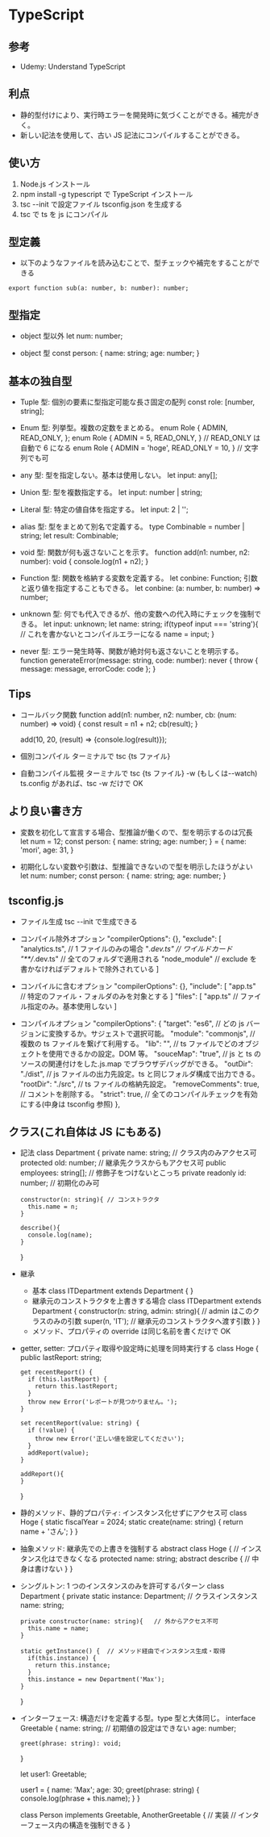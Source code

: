 # TypeScript

## 参考

- Udemy: Understand TypeScript

## 利点

- 静的型付けにより、実行時エラーを開発時に気づくことができる。補完がきく。
- 新しい記法を使用して、古い JS 記法にコンパイルすることができる。

## 使い方

1. Node.js インストール
2. npm install -g typescript で TypeScript インストール
3. tsc --init で設定ファイル tsconfig.json を生成する
4. tsc で ts を js にコンパイル

## 型定義

- 以下のようなファイルを読み込むことで、型チェックや補完をすることができる

```js: calc.d.ts
export function sub(a: number, b: number): number;
```

## 型指定

- object 型以外
  let num: number;

- object 型
  const person: {
  name: string;
  age: number;
  }

## 基本の独自型

- Tuple 型: 個別の要素に型指定可能な長さ固定の配列
  const role: [number, string];

- Enum 型: 列挙型。複数の定数をまとめる。
  enum Role { ADMIN, READ_ONLY, };
  enum Role { ADMIN = 5, READ_ONLY, } // READ_ONLY は自動で 6 になる
  enum Role { ADMIN = 'hoge', READ_ONLY = 10, } // 文字列でも可

- any 型: 型を指定しない。基本は使用しない。
  let input: any[];

- Union 型: 型を複数指定する。
  let input: number | string;

- Literal 型: 特定の値自体を指定する。
  let input: 2 | '';

- alias 型: 型をまとめて別名で定義する。
  type Combinable = number | string;
  let result: Combinable;

- void 型: 関数が何も返さないことを示す。
  function add(n1: number, n2: number): void {
  console.log(n1 + n2);
  }

- Function 型: 関数を格納する変数を定義する。
  let conbine: Function;
  引数と返り値を指定することもできる。
  let conbine: (a: number, b: number) => number;

- unknown 型: 何でも代入できるが、他の変数への代入時にチェックを強制できる。
  let input: unknown;
  let name: string;
  if(typeof input === 'string'){ // これを書かないとコンパイルエラーになる
  name = input;
  }

- never 型: エラー発生時等、関数が絶対何も返さないことを明示する。
  function generateError(message: string, code: number): never {
  throw { message: message, errorCode: code };
  }

## Tips

- コールバック関数
  function add(n1: number, n2: number, cb: (num: number) => void) {
  const result = n1 + n2;
  cb(result);
  }

  add(10, 20, (result) => {console.log(result)});

- 個別コンパイル
  ターミナルで tsc {ts ファイル}

- 自動コンパイル監視
  ターミナルで tsc {ts ファイル} -w (もしくは--watch)
  ts.config があれば、tsc -w だけで OK

## より良い書き方

- 変数を初化して宣言する場合、型推論が働くので、型を明示するのは冗長
  let num = 12;
  const person: {
  name: string;
  age: number;
  } = {
  name: 'mori',
  age: 31,
  }

- 初期化しない変数や引数は、型推論できないので型を明示したほうがよい
  let num: number;
  const person: {
  name: string;
  age: number;
  }

## tsconfig.js

- ファイル生成
  tsc --init で生成できる

- コンパイル除外オプション
  "compilerOptions": {},
  "exclude": [
  "analytics.ts", // 1 ファイルのみの場合
  "*.dev.ts" // ワイルドカード
  "**/*.dev.ts" // 全てのフォルダで適用される
  "node_module" // exclude を書かなければデフォルトで除外されている
  ]

- コンパイルに含むオプション
  "compilerOptions": {},
  "include": [
  "app.ts" // 特定のファイル・フォルダのみを対象とする
  ]
  "files": [
  "app.ts" // ファイル指定のみ。基本使用しない
  ]

- コンパイルオプション
  "compilerOptions": {
  "target": "es6", // どの js バージョンに変換するか。サジェストで選択可能。
  "module": "commonjs", // 複数の ts ファイルを繋げて利用する。
  "lib": "", // ts ファイルでどのオブジェクトを使用できるかの設定。DOM 等。
  "souceMap": "true", // js と ts のソースの関連付けをした.js.map でブラウザデバッグができる。
  "outDir": "./dist", // js ファイルの出力先設定。ts と同じフォルダ構成で出力できる。
  "rootDir": "./src", // ts ファイルの格納先設定。
  "removeComments": true, // コメントを削除する。
  "strict": true, // 全てのコンパイルチェックを有効にする(中身は tsconfig 参照)
  },

## クラス(これ自体は JS にもある)

- 記法
  class Department {
  private name: string; // クラス内のみアクセス可
  protected old: number; // 継承先クラスからもアクセス可
  public employees: string[]; // 修飾子をつけないとこっち
  private readonly id: number; // 初期化のみ可

      constructor(n: string){ // コンストラクタ
        this.name = n;
      }

      describe(){
        console.log(name);
      }

  }

- 継承

  - 基本
    class ITDepartment extends Department {
    }
  - 継承元のコンストラクタを上書きする場合
    class ITDepartment extends Department {
    constructor(n: string, admin: string){ // admin はこのクラスのみの引数
    super(n, 'IT'); // 継承元のコンストラクタへ渡す引数
    }
    }
  - メソッド、プロパティの override は同じ名前を書くだけで OK

- getter, setter: プロパティ取得や設定時に処理を同時実行する
  class Hoge {
  public lastReport: string;

      get recentReport() {
        if (this.lastReport) {
          return this.lastReport;
        }
        throw new Error('レポートが見つかりません。');
      }

      set recentReport(value: string) {
        if (!value) {
          throw new Error('正しい値を設定してください');
        }
        addReport(value);
      }

      addReport(){
      }

  }

- 静的メソッド、静的プロパティ: インスタンス化せずにアクセス可
  class Hoge {
  static fiscalYear = 2024;
  static create(name: string) {
  return name + 'さん';
  }
  }

- 抽象メソッド: 継承先での上書きを強制する
  abstract class Hoge { // インスタンス化はできなくなる
  protected name: string;
  abstract describe { // 中身は書けない
  }
  }

- シングルトン: 1 つのインスタンスのみを許可するパターン
  class Department {
  private static instance: Department; // クラスインスタンス
  name: string;

      private constructor(name: string){   // 外からアクセス不可
        this.name = name;
      }

      static getInstance() {  // メソッド経由でインスタンス生成・取得
        if(this.instance) {
          return this.instance;
        }
        this.instance = new Department('Max');
      }

  }

- インターフェース: 構造だけを定義する型。type 型と大体同じ。
  interface Greetable {
  name: string; // 初期値の設定はできない
  age: number;

      greet(phrase: string): void;

  }

  let user1: Greetable;

  user1 = {
  name: 'Max';
  age: 30;
  greet(phrase: string) {
  console.log(phrase + this.name);
  }
  }

  class Person implements Greetable, AnotherGreetable { // 実装
  // インターフェース内の構造を強制できる
  }

